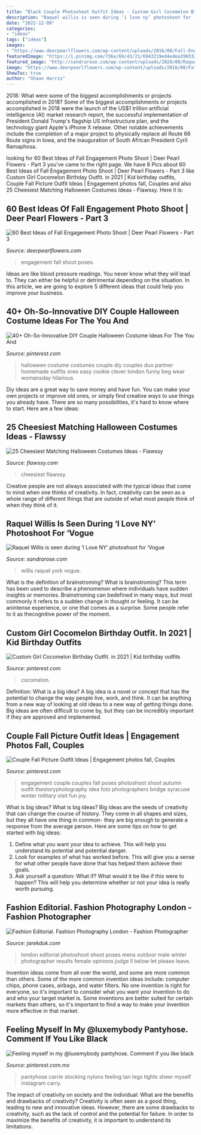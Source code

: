 ```yaml
---
title: "Black Couple Photoshoot Outfit Ideas - Custom Girl Cocomelon Birthday Outfit. In 2021"
description: "Raquel willis is seen during ‘i love ny’ photoshoot for ‘vogue"
date: "2022-12-09"
categories:
- "ideas"
tags: ["ideas"]
images:
- "https://www.deerpearlflowers.com/wp-content/uploads/2016/08/Fall-Engagement-Photo-Shoot-and-Poses-Ideas-58.jpg"
featuredImage: "https://i.pinimg.com/736x/69/43/21/6943219ed4edea3903329ae2a021d918.jpg"
featured_image: "http://sandrarose.com/wp-content/uploads/2020/08/Raquel-Willis-GettyImages-1227988794.jpg"
image: "https://www.deerpearlflowers.com/wp-content/uploads/2016/08/Fall-Engagement-Photo-Shoot-and-Poses-Ideas-58.jpg"
ShowToc: true
author: "Shaun Harris"
---
```



2018: What were some of the biggest accomplishments or projects accomplished in 2018?
Some of the biggest accomplishments or projects accomplished in 2018 were the launch of the US$1 trillion artificial intelligence (AI) market research report, the successful implementation of President Donald Trump's flagship US infrastructure plan, and the technology giant Apple's iPhone X release. Other notable achievements include the completion of a major project to physically replace all Route 66 Route signs in Iowa, and the inauguration of South African President Cyril Ramaphosa.

	

		
looking for 60 Best Ideas of Fall Engagement Photo Shoot | Deer Pearl Flowers - Part 3 you've came to the right page. We have 8 Pics about 60 Best Ideas of Fall Engagement Photo Shoot | Deer Pearl Flowers - Part 3 like Custom Girl Cocomelon Birthday Outfit. in 2021 | Kid birthday outfits, Couple Fall Picture Outfit Ideas | Engagement photos fall, Couples and also 25 Cheesiest Matching Halloween Costumes Ideas - Flawssy. Here it is:
		
    
## 60 Best Ideas Of Fall Engagement Photo Shoot | Deer Pearl Flowers - Part 3

<img loading=lazy src="https://www.deerpearlflowers.com/wp-content/uploads/2016/08/Fall-Engagement-Photo-Shoot-and-Poses-Ideas-58.jpg" onerror="this.onerror=null;this.src='https://tse1.mm.bing.net/th?id=OIP.0bGCn8QNboLPETL1J6KNXAHaLI&amp;pid=15.1';" alt="60 Best Ideas of Fall Engagement Photo Shoot | Deer Pearl Flowers - Part 3">

_Source: deerpearlflowers.com_

>engagement fall shoot poses. 

	

Ideas are like blood pressure readings. You never know what they will lead to. They can either be helpful or detrimental depending on the situation. In this article, we are going to explore 5 different ideas that could help you improve your business.

    
## 40+ Oh-So-Innovative DIY Couple Halloween Costume Ideas For The You And

<img loading=lazy src="https://i.pinimg.com/736x/69/43/21/6943219ed4edea3903329ae2a021d918.jpg" onerror="this.onerror=null;this.src='https://tse4.mm.bing.net/th?id=OIP.qQoLWv60DH7fsi8Ix-yGFgHaLH&amp;pid=15.1';" alt="40+ Oh-So-Innovative DIY Couple Halloween Costume Ideas For The You And">

_Source: pinterest.com_

>halloween costume costumes couple diy couples duo partner homemade outfits oreo easy cookie clever london funny beg wear womansday hilarious. 

	

Diy ideas are a great way to save money and have fun. You can make your own projects or improve old ones, or simply find creative ways to use things you already have. There are so many possibilities, it's hard to know where to start. Here are a few ideas:

    
## 25 Cheesiest Matching Halloween Costumes Ideas - Flawssy

<img loading=lazy src="https://www.flawssy.com/wp-content/uploads/2016/05/Halloween-in-Japan.jpg" onerror="this.onerror=null;this.src='https://tse2.mm.bing.net/th?id=OIP._vwYUiJfwPl5Crn_etMB9AHaKo&amp;pid=15.1';" alt="25 Cheesiest Matching Halloween Costumes Ideas - Flawssy">

_Source: flawssy.com_

>cheesiest flawssy. 

	

Creative people are not always associated with the typical ideas that come to mind when one thinks of creativity. In fact, creativity can be seen as a whole range of different things that are outside of what most people think of when they think of it.

    
## Raquel Willis Is Seen During ‘I Love NY’ Photoshoot For ‘Vogue

<img loading=lazy src="http://sandrarose.com/wp-content/uploads/2020/08/Raquel-Willis-GettyImages-1227988794.jpg" onerror="this.onerror=null;this.src='https://tse2.mm.bing.net/th?id=OIP.6RVZXvV7hLStm9R2VuNymwHaLH&amp;pid=15.1';" alt="Raquel Willis is seen during ‘I Love NY’ photoshoot for ‘Vogue">

_Source: sandrarose.com_

>willis raquel york vogue. 

	

What is the definition of brainstroming?
What is brainstroming? This term has been used to describe a phenomenon where individuals have sudden insights or memories. Brainstroming can bedefined in many ways, but most commonly it refers to a sudden change in thought or feeling. It can be anintense experience, or one that comes as a surprise. Some people refer to it as thecognitive power of the moment.

    
## Custom Girl Cocomelon Birthday Outfit. In 2021 | Kid Birthday Outfits

<img loading=lazy src="https://i.pinimg.com/736x/1b/ca/77/1bca7721e9eda76cf83b8c267534fe0d.jpg" onerror="this.onerror=null;this.src='https://tse3.mm.bing.net/th?id=OIP.gIJzasS9ibyT2gRdEy7iigHaN0&amp;pid=15.1';" alt="Custom Girl Cocomelon Birthday Outfit. in 2021 | Kid birthday outfits">

_Source: pinterest.com_

>cocomelon. 

	

Definition: What is a big idea?
A big idea is a novel or concept that has the potential to change the way people live, work, and think. It can be anything from a new way of looking at old ideas to a new way of getting things done. Big ideas are often difficult to come by, but they can be incredibly important if they are approved and implemented.

    
## Couple Fall Picture Outfit Ideas | Engagement Photos Fall, Couples

<img loading=lazy src="https://i.pinimg.com/736x/8f/b9/a0/8fb9a0dade8e79432e15a2a3a56be51a--fall-couples-photography-photography-poses.jpg" onerror="this.onerror=null;this.src='https://tse1.mm.bing.net/th?id=OIP.6enD7Zju-0RZoMCOejKAxAHaKX&amp;pid=15.1';" alt="Couple Fall Picture Outfit Ideas | Engagement photos fall, Couples">

_Source: pinterest.com_

>engagement couple couples fall poses photoshoot shoot autumn outfit thestoryphotography idea foto photographers bridge syracuse winter military visit fun joy. 

	

What is big ideas?
What is big ideas? Big ideas are the seeds of creativity that can change the course of history. They come in all shapes and sizes, but they all have one thing in common- they are big enough to generate a response from the average person. Here are some tips on how to get started with big ideas: 
1. Define what you want your idea to achieve. This will help you understand its potential and potential danger. 
2. Look for examples of what has worked before. This will give you a sense for what other people have done that has helped them achieve their goals. 
3. Ask yourself a question: What if? What would it be like if this were to happen? This will help you determine whether or not your idea is really worth pursuing. 

    
## Fashion Editorial. Fashion Photography London - Fashion Photographer

<img loading=lazy src="https://www.jarekduk.com/wp-content/uploads/2014/01/131219_Fashion_Photography_London_0001.jpg" onerror="this.onerror=null;this.src='https://tse4.mm.bing.net/th?id=OIP.pcpde89fJ9TCjfi3MjQCvgHaLD&amp;pid=15.1';" alt="Fashion Editorial. Fashion Photography London - Fashion Photographer">

_Source: jarekduk.com_

>london editorial photoshoot shoot poses mens outdoor male winter photographer results female opinions judge ll below let please leave. 

	

Invention ideas come from all over the world, and some are more common than others. Some of the more common invention ideas include: computer chips, phone cases, airbags, and water filters. No one invention is right for everyone, so it's important to consider what you want your invention to do and who your target market is. Some inventions are better suited for certain markets than others, so it's important to find a way to make your invention more effective in that market.

    
## Feeling Myself In My @luxemybody Pantyhose. Comment If You Like Black

<img loading=lazy src="https://i.pinimg.com/736x/ff/74/74/ff7474aa8ce5b32e9a70e44a549fe991.jpg" onerror="this.onerror=null;this.src='https://tse2.mm.bing.net/th?id=OIP.XPcJTooBdvYjiGUnbWbyogHaIU&amp;pid=15.1';" alt="Feeling myself in my @luxemybody pantyhose. Comment if you like black">

_Source: pinterest.com.mx_

>pantyhose carrie stocking nylons feeling tan legs tights sheer myself instagram carry. 

	

The impact of creativity on society and the individual: What are the benefits and drawbacks of creativity?
Creativity is often seen as a good thing, leading to new and innovative ideas. However, there are some drawbacks to creativity, such as the lack of control and the potential for failure. In order to maximize the benefits of creativity, it is important to understand its limitations.

